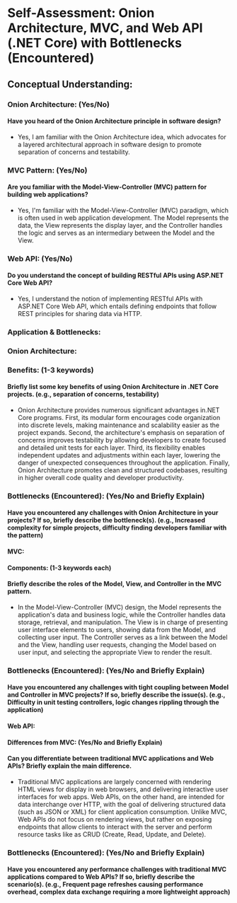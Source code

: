 # Self-Assessment: Onion Architecture, MVC, and Web API (.NET Core) with Bottlenecks (Encountered)
## Conceptual Understanding:
### Onion Architecture: (Yes/No)
#### Have you heard of the Onion Architecture principle in software design?
- Yes, I am familiar with the Onion Architecture idea, which advocates for a layered architectural approach in software design to promote separation of concerns and testability.

### MVC Pattern: (Yes/No)
#### Are you familiar with the Model-View-Controller (MVC) pattern for building web applications?
- Yes, I'm familiar with the Model-View-Controller (MVC) paradigm, which is often used in web application development. The Model represents the data, the View represents the display layer, and the Controller handles the logic and serves as an intermediary between the Model and the View.

### Web API: (Yes/No)
#### Do you understand the concept of building RESTful APIs using ASP.NET Core Web API?
- Yes, I understand the notion of implementing RESTful APIs with ASP.NET Core Web API, which entails defining endpoints that follow REST principles for sharing data via HTTP.

### Application & Bottlenecks:
### Onion Architecture:
### Benefits: (1-3 keywords)
#### Briefly list some key benefits of using Onion Architecture in .NET Core projects. (e.g., separation of concerns, testability)
- Onion Architecture provides numerous significant advantages in.NET Core programs. First, its modular form encourages code organization into discrete levels, making maintenance and scalability easier as the project expands. Second, the architecture's emphasis on separation of concerns improves testability by allowing developers to create focused and detailed unit tests for each layer. Third, its flexibility enables independent updates and adjustments within each layer, lowering the danger of unexpected consequences throughout the application. Finally, Onion Architecture promotes clean and structured codebases, resulting in higher overall code quality and developer productivity.

### Bottlenecks (Encountered): (Yes/No and Briefly Explain)

#### Have you encountered any challenges with Onion Architecture in your projects? If so, briefly describe the bottleneck(s). (e.g., Increased complexity for simple projects, difficulty finding developers familiar with the pattern)
#### MVC:
#### Components: (1-3 keywords each)

#### Briefly describe the roles of the Model, View, and Controller in the MVC pattern.
- In the Model-View-Controller (MVC) design, the Model represents the application's data and business logic, while the Controller handles data storage, retrieval, and manipulation. The View is in charge of presenting user interface elements to users, showing data from the Model, and collecting user input. The Controller serves as a link between the Model and the View, handling user requests, changing the Model based on user input, and selecting the appropriate View to render the result.

### Bottlenecks (Encountered): (Yes/No and Briefly Explain)

#### Have you encountered any challenges with tight coupling between Model and Controller in MVC projects? If so, briefly describe the issue(s). (e.g., Difficulty in unit testing controllers, logic changes rippling through the application)
#### Web API:
#### Differences from MVC: (Yes/No and Briefly Explain)

#### Can you differentiate between traditional MVC applications and Web APIs? Briefly explain the main difference.
- Traditional MVC applications are largely concerned with rendering HTML views for display in web browsers, and delivering interactive user interfaces for web apps. Web APIs, on the other hand, are intended for data interchange over HTTP, with the goal of delivering structured data (such as JSON or XML) for client application consumption. Unlike MVC, Web APIs do not focus on rendering views, but rather on exposing endpoints that allow clients to interact with the server and perform resource tasks like as CRUD (Create, Read, Update, and Delete).

### Bottlenecks (Encountered): (Yes/No and Briefly Explain)
#### Have you encountered any performance challenges with traditional MVC applications compared to Web APIs? If so, briefly describe the scenario(s). (e.g., Frequent page refreshes causing performance overhead, complex data exchange requiring a more lightweight approach)
